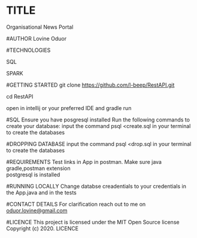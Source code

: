 # TITLE
Organisational News Portal

#AUTHOR
Lovine Oduor

#TECHNOLOGIES

SQL

SPARK

#GETTING STARTED
git clone https://github.com/l-beep/RestAPI.git

cd RestAPI

open in intellij or your preferred IDE and gradle run

#SQL
Ensure you have posgresql installed
Run the following commands to create your database:
input the command psql <create.sql in your terminal to create the databases

#DROPPING DATABASE
input the command psql <drop.sql in your terminal to create the databases

#REQUIREMENTS
Test links in App in postman.
Make sure java gradle,postman extension  
postgresql is installed

#RUNNING LOCALLY
Change databse creadentials to your credentials in the App.java and in the tests

#CONTACT DETAILS
For clarification reach out to me on  oduor.lovine@gmail.com

#LICENCE
This project is licensed under the MIT Open Source license Copyright (c) 2020. LICENCE










